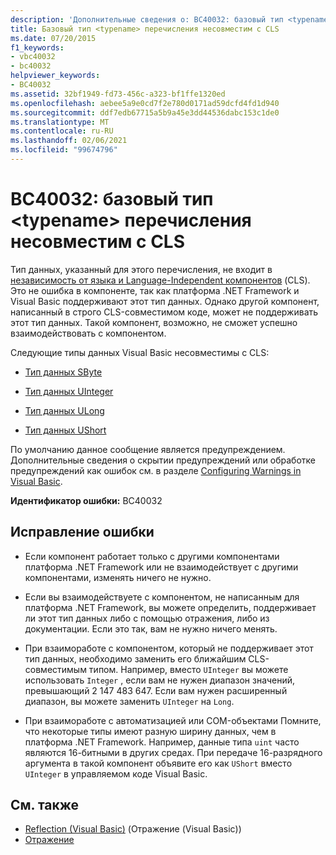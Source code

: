 ```yaml
---
description: 'Дополнительные сведения о: BC40032: базовый тип <typename> перечисления несовместим с CLS'
title: Базовый тип <typename> перечисления несовместим с CLS
ms.date: 07/20/2015
f1_keywords:
- vbc40032
- bc40032
helpviewer_keywords:
- BC40032
ms.assetid: 32bf1949-fd73-456c-a323-bf1ffe1320ed
ms.openlocfilehash: aebee5a9e0cd7f2e780d0171ad59dcfd4fd1d940
ms.sourcegitcommit: ddf7edb67715a5b9a45e3dd44536dabc153c1de0
ms.translationtype: MT
ms.contentlocale: ru-RU
ms.lasthandoff: 02/06/2021
ms.locfileid: "99674796"
---
```

# <a name="bc40032-underlying-type-typename-of-enum-is-not-cls-compliant"></a>BC40032: базовый тип \<typename> перечисления несовместим с CLS

Тип данных, указанный для этого перечисления, не входит в [независимость от языка и Language-Independent компонентов](../../../standard/language-independence-and-language-independent-components.md) (CLS). Это не ошибка в компоненте, так как платформа .NET Framework и Visual Basic поддерживают этот тип данных. Однако другой компонент, написанный в строго CLS-совместимом коде, может не поддерживать этот тип данных. Такой компонент, возможно, не сможет успешно взаимодействовать с компонентом.

 Следующие типы данных Visual Basic несовместимы с CLS:

- [Тип данных SByte](../data-types/sbyte-data-type.md)

- [Тип данных UInteger](../data-types/uinteger-data-type.md)

- [Тип данных ULong](../data-types/ulong-data-type.md)

- [Тип данных UShort](../data-types/ushort-data-type.md)

 По умолчанию данное сообщение является предупреждением. Дополнительные сведения о скрытии предупреждений или обработке предупреждений как ошибок см. в разделе [Configuring Warnings in Visual Basic](/visualstudio/ide/configuring-warnings-in-visual-basic).

 **Идентификатор ошибки:** BC40032

## <a name="to-correct-this-error"></a>Исправление ошибки

- Если компонент работает только с другими компонентами платформа .NET Framework или не взаимодействует с другими компонентами, изменять ничего не нужно.

- Если вы взаимодействуете с компонентом, не написанным для платформа .NET Framework, вы можете определить, поддерживает ли этот тип данных либо с помощью отражения, либо из документации. Если это так, вам не нужно ничего менять.

- При взаимоработе с компонентом, который не поддерживает этот тип данных, необходимо заменить его ближайшим CLS-совместимым типом. Например, вместо `UInteger` вы можете использовать `Integer` , если вам не нужен диапазон значений, превышающий 2 147 483 647. Если вам нужен расширенный диапазон, вы можете заменить `UInteger` на `Long`.

- При взаимоработе с автоматизацией или COM-объектами Помните, что некоторые типы имеют разную ширину данных, чем в платформа .NET Framework. Например, данные типа `uint` часто являются 16-битными в других средах. При передаче 16-разрядного аргумента в такой компонент объявите его как `UShort` вместо `UInteger` в управляемом коде Visual Basic.

## <a name="see-also"></a>См. также

- [Reflection (Visual Basic)](../../programming-guide/concepts/reflection.md) (Отражение (Visual Basic))
- [Отражение](../../../framework/reflection-and-codedom/reflection.md)
